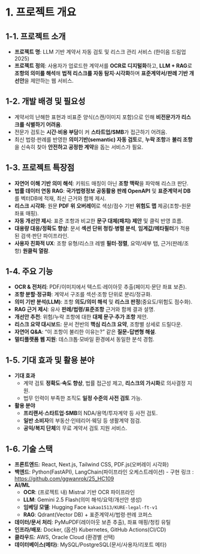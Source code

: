 # 1. 프로젝트 개요

## 1-1. 프로젝트 소개

* **프로젝트 명**: LLM 기반 계약서 자동 검토 및 리스크 관리 서비스 (한이음 드림업 2025)
* **프로젝트 정의**: 사용자가 업로드한 계약서를 **OCR로 디지털화**하고, **LLM + RAG**로 **조항의 의미를 해석**해 **법적 리스크를 자동 탐지·시각화**하며 **표준계약서/판례 기반 개선안**을 제안하는 웹 서비스.

## 1-2. 개발 배경 및 필요성

* 계약서의 난해한 표현과 비표준 양식(스캔/이미지 포함)으로 인해 **비전문가가 리스크를 식별하기 어려움**.
* 전문가 검토는 **시간·비용 부담**이 커 **스타트업/SMB**가 접근하기 어려움.
* 최신 법령·판례를 반영한 **의미기반(semantic) 자동 검토**로, **누락 조항**과 **불리 조항**을 신속히 찾아 **안전하고 공정한 계약**을 돕는 서비스가 필요.

## 1-3. 프로젝트 특장점

* **자연어 이해 기반 의미 해석**: 키워드 매칭이 아닌 **조항 맥락**을 파악해 리스크 판단.
* **법률 데이터 연동 RAG**: **국가법령정보 공동활용 판례 OpenAPI** 및 **표준계약서 DB**를 벡터DB에 적재, 최신 근거와 함께 제시.
* **리스크 시각화**: 원문 **PDF 위 오버레이**로 색상/점수 기반 **위험도 맵** 제공(조항-원문 좌표 매핑).
* **자동 개선안 제시**: 표준 조항과 비교한 **문구 대체(패치) 제안** 및 클릭 반영 흐름.
* **대용량 대응/정확도 향상**: 문서 **섹션 단위 청킹·병렬 분석**, **임계값/메타필터**가 적용된 검색·판단 파이프라인.
* **사용자 친화적 UX**: 조항 유형/리스크 레벨 **필터·정렬**, 요약/세부 탭, 근거(판례/조항) **원클릭 열람**.

## 1-4. 주요 기능

* **OCR & 전처리**: PDF/이미지에서 텍스트·레이아웃 추출(페이지·문단 좌표 보존).
* **조항 분할·정규화**: 계약서 구조를 섹션·조항 단위로 분리/정규화.
* **의미 기반 분석(LLM)**: 조항 **의도/의미 해석** 및 **리스크 판정**(중요도/위험도 점수화).
* **RAG 근거 제시**: 유사 **판례/법령/표준조항** 근거와 함께 결과 설명.
* **개선안 추천**: 위험/누락 조항에 대한 **대체 문구·추가 조항** 제안.
* **리스크 요약 대시보드**: 문서 전반의 **핵심 리스크 요약**, 조항별 상세로 드릴다운.
* **자연어 Q&A**: “이 조항이 불리한 이유는?” 같은 **질문-답변형 해설**.
* **멀티플랫폼 웹 지원**: 데스크톱·모바일 환경에서 동일한 분석 경험.

## 1-5. 기대 효과 및 활용 분야

* **기대 효과**
  * 계약 검토 **정확도·속도 향상**, 법률 접근성 제고, **리스크의 가시화**로 의사결정 지원.
  * 법무 인력이 부족한 조직도 **일정 수준의 사전 검토** 가능.
* **활용 분야**
  * **프리랜서·스타트업·SMB**의 NDA/용역/투자계약 등 사전 검토.
  * **일반 소비자**의 부동산·인테리어·웨딩 등 생활계약 점검.
  * **공익/복지 단체**의 무료 계약서 검토 지원 서비스.

## 1-6. 기술 스택

* **프론트엔드**: React, Next.js, Tailwind CSS, PDF.js(오버레이 시각화)
* **백엔드**: Python(FastAPI), LangChain(파이프라인 오케스트레이션) - 구현 링크 : https://github.com/ggwanrok/25_HC109
* **AI/ML**
  * **OCR**: (프로젝트 내) Mistral 기반 OCR 파이프라인
  * **LLM**: Gemini 2.5 Flash(의미 해석/요약/개선안 생성)
  * **임베딩 모델**: Hugging Face `kakao1513/KURE-legal-ft-v1`
  * **RAG**: Qdrant(Vector DB) + 표준계약서/법령·판례 코퍼스
* **데이터/문서 처리**: PyMuPDF(레이아웃 보존 추출), 좌표 매핑/청킹 유틸
* **인프라/배포**: Docker, (옵션) Kubernetes, GitHub Actions(CI/CD)
* **클라우드**: AWS, Oracle Cloud (환경별 선택)
* **데이터베이스(메타)**: MySQL/PostgreSQL(문서/사용자/리포트 메타)
